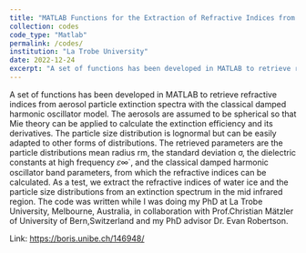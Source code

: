 ```yaml
---
title: "MATLAB Functions for the Extraction of Refractive Indices from Aerosol Extinction Spectra"
collection: codes
code_type: "Matlab"
permalink: /codes/ 
institution: "La Trobe University"
date: 2022-12-24
excerpt: "A set of functions has been developed in MATLAB to retrieve refractive indices from aerosol particle extinction spectra with the classical damped harmonic oscillator model."
---
```

A set of functions has been developed in MATLAB to retrieve refractive indices from aerosol particle extinction spectra with the classical damped harmonic oscillator model. The aerosols are assumed to be spherical so that Mie theory can be applied to calculate the extinction efficiency and its derivatives. The particle size distribution is lognormal but can be easily adapted to other forms of distributions. The retrieved parameters are the particle distributions mean radius rm, the standard deviation σ, the dielectric constants at high frequency 𝜀∞̇ , and the classical damped harmonic oscillator band parameters, from which the refractive indices can be calculated. As a test, we extract the refractive indices of water ice and the particle size distributions from an extinction spectrum in the mid infrared region. The code was written while I was doing my PhD at La Trobe University, Melbourne, Australia, in collaboration with Prof.Christian Mätzler of University of Bern,Switzerland and my PhD advisor Dr. Evan Robertson. 

Link: https://boris.unibe.ch/146948/
